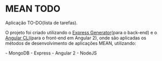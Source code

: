 # MEAN TODO

<p>Aplicação TO-DO(lista de tarefas).</p>

<p>O projeto foi criado utilizando o <a href="http://expressjs.com/pt-br/starter/generator.html" target="_blank" title="Abrir página do Express Generator">Express Generator</a>(para o back-end) e o <a href="https://cli.angular.io/" target="_blank" title="Abir página do Angular CLI">Angular CLI</a>(para o front-end em Angular 2), onde são aplicadas os métodos de desenvolvimento de aplicações MEAN, utilizando:</p>
 - MongoDB
 - Express
 - Angular 2
 - NodeJS
